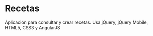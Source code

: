 Recetas
=======

Aplicación para consultar y crear recetas. Usa jQuery, jQuery Mobile, HTML5, CSS3 y AngularJS
